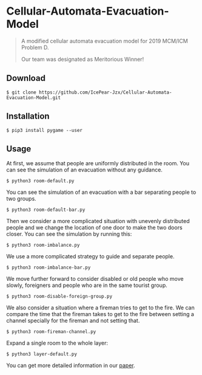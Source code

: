 # Cellular-Automata-Evacuation-Model

> A modified cellular automata evacuation model for 2019 MCM/ICM Problem D.
>
> Our team was designated as Meritorious Winner!

## Download

```shell
$ git clone https://github.com/IcePear-Jzx/Cellular-Automata-Evacuation-Model.git
```

## Installation

```shell
$ pip3 install pygame --user
```

## Usage

At first, we assume that people are uniformly distributed in the room.
You can see the simulation of an evacuation without any guidance.

```shell
$ python3 room-default.py
```

You can see the simulation of an evacuation with a bar separating people to two groups.

```shell
$ python3 room-default-bar.py
```

Then we consider a more complicated situation with unevenly distributed people and we change the location of one door to make the two doors closer.
You can see the simulation by running this:

```shell
$ python3 room-imbalance.py
```

We use a more complicated strategy to guide and separate people.

```shell
$ python3 room-imbalance-bar.py
```

We move further forward to consider disabled or old people who move slowly, foreigners and people who are in the same tourist group.

```shell
$ python3 room-disable-foreign-group.py
```

We also consider a situation where a fireman tries to get to the fire. We can compare the time that the fireman takes to get to the fire between setting a channel specially for the fireman and not setting that.

```shell
$ python3 room-fireman-channel.py
```

Expand a single room to the whole layer:

```shell
$ python3 layer-default.py
```

You can get more detailed information in our [paper](Escape-to-Victory-from-the-Louvre.pdf).
